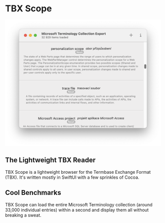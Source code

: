 #  TBX Scope

![Image of the main window](https://raw.githubusercontent.com/buresdv/TBX-Scope/main/Images/Main%20Window.png)

## The Lightweight TBX Reader
TBX Scope is a lightweight browser for the Termbase Exchange Format (TBX). It's written mostly in SwiftUI with a few sprinkles of Cocoa.

## Cool Benchmarks
TBX Scope can load the entire Microsoft Terminology collection (around 33,000 individual entries) within a second and display them all without breaking a sweat.
